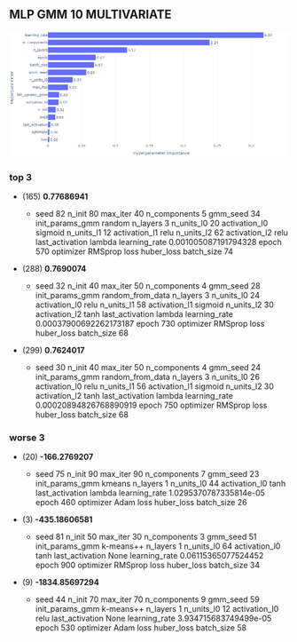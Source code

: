 ## MLP GMM 10 MULTIVARIATE

![result1](params_importance_MLP_GMM_MULTIVARIATE_10.png)

### top 3

- (165) **0.77686941**

  - seed 82
    n_init 80
    max_iter 40
    n_components 5
    gmm_seed 34
    init_params_gmm random
    n_layers 3
    n_units_l0 20
    activation_l0 sigmoid
    n_units_l1 12
    activation_l1 relu
    n_units_l2 62
    activation_l2 relu
    last_activation lambda
    learning_rate 0.001005087191794328
    epoch 570
    optimizer RMSprop
    loss huber_loss
    batch_size 74

- (288) **0.7690074**

  - seed 32
    n_init 40
    max_iter 50
    n_components 4
    gmm_seed 28
    init_params_gmm random_from_data
    n_layers 3
    n_units_l0 24
    activation_l0 relu
    n_units_l1 58
    activation_l1 sigmoid
    n_units_l2 30
    activation_l2 tanh
    last_activation lambda
    learning_rate 0.00037900692262173187
    epoch 730
    optimizer RMSprop
    loss huber_loss
    batch_size 68

- (299) **0.7624017**
  - seed 30
    n_init 40
    max_iter 50
    n_components 4
    gmm_seed 24
    init_params_gmm random_from_data
    n_layers 3
    n_units_l0 26
    activation_l0 relu
    n_units_l1 56
    activation_l1 sigmoid
    n_units_l2 30
    activation_l2 tanh
    last_activation lambda
    learning_rate 0.00020894826768890919
    epoch 750
    optimizer RMSprop
    loss huber_loss
    batch_size 68

### worse 3

- (20) **-166.2769207**

  - seed 75
    n_init 90
    max_iter 90
    n_components 7
    gmm_seed 23
    init_params_gmm kmeans
    n_layers 1
    n_units_l0 44
    activation_l0 tanh
    last_activation lambda
    learning_rate 1.0295370787335814e-05
    epoch 460
    optimizer Adam
    loss huber_loss
    batch_size 26

- (3) **-435.18606581**

  - seed 81
    n_init 50
    max_iter 30
    n_components 3
    gmm_seed 51
    init_params_gmm k-means++
    n_layers 1
    n_units_l0 64
    activation_l0 tanh
    last_activation None
    learning_rate 0.06115365077524452
    epoch 900
    optimizer RMSprop
    loss huber_loss
    batch_size 34

- (9) **-1834.85697294**
  - seed 44
    n_init 70
    max_iter 70
    n_components 9
    gmm_seed 59
    init_params_gmm k-means++
    n_layers 1
    n_units_l0 12
    activation_l0 relu
    last_activation None
    learning_rate 3.934715683749499e-05
    epoch 530
    optimizer Adam
    loss huber_loss
    batch_size 58
